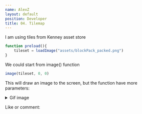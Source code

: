 ```yaml
---
name: AlexZ
layout: default
position: Developer
title: 04. Tilemap
---
```

I am using tiles from Kenney asset store

```javascript
function preload(){
    tileset = loadImage("assets/blockPack_packed.png")
}  
```

We could start from image() function

```javascript
image(tileset, 0, 0)
```

This will draw an image to the screen, but the function have more parameters:

<details>
  <summary>Gif image</summary>
  
![Hello World](https://i.imgur.com/cDNfJak.gif)
  
</details>





Like or comment:
